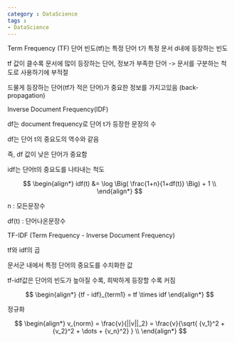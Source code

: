 ```yaml
---
category : DataScience
tags :
- DataScience
---
```




Term Frequency (TF)
단어 빈도(tf)는 특정 단어 t가 특정 문서 d내에 등장하는 빈도

tf 값이 클수록 문서에 많이 등장하는 단어, 정보가 부족한 단어 -> 문서를 구분하는 척도로 사용하기에 부적절

드물게 등장하는 단어(tf가 적은 단어)가 중요한 정보를 가지고있음 (back-propagation)



Inverse Document Frequency(IDF)

df는 document frequency로 단어 t가 등장한 문장의 수

df는 단어 t의 중요도의 역수와 같음

즉, df 값이 낮은 단어가 중요함

idf는 단어t의 중요도를 나타내는 척도

$$
\begin{align*}
idf(t) &= \log \Big( \frac{1+n}{1+df(t)} \Big)  + 1 \\
\end{align*}
$$

n : 모든문장수

df(t) : 단어나온문장수







TF-IDF (Term Frequency - Inverse Document Frequency)

tf와 idf의 곱

문서군 내에서 특정 단어의 중요도를 수치화한 값

tf-idf값은 단어의 빈도가 높아질 수록, 희박하게 등장할 수록 커짐



$$
\begin{align*}
{tf - idf}_{term1} = tf \times idf
\end{align*}
$$



정규화

$$
\begin{align*}
v_{norm} = \frac{v}{||v||_2} = \frac{v}{\sqrt{ {v_1}^2 + {v_2}^2 + \dots + {v_n}^2} } \\ 
\end{align*}
$$








